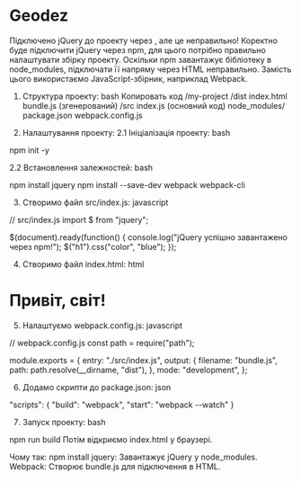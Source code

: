 # Geodez
Підключено jQuery до проекту через <script src="./node_modules/jquery/dist/jquery.min.js"></script>, але це неправильно! 
Коректно буде підключити jQuery через npm, для цього потрібно правильно налаштувати збірку проекту. Оскільки npm завантажує бібліотеку в node_modules, підключати її напряму через HTML неправильно. Замість цього використаємо JavaScript-збірник, наприклад Webpack.

1. Структура проекту:
bash
Копировать код
/my-project
  /dist
    index.html
    bundle.js  (згенерований)
  /src
    index.js   (основний код)
  node_modules/
  package.json
  webpack.config.js

2. Налаштування проекту:
2.1 Ініціалізація проекту:
bash

npm init -y

2.2 Встановлення залежностей:
bash

npm install jquery
npm install --save-dev webpack webpack-cli

3. Створимо файл src/index.js:
javascript

// src/index.js
import $ from "jquery";

$(document).ready(function() {
  console.log("jQuery успішно завантажено через npm!");
  $("h1").css("color", "blue");
});


4. Створимо файл index.html:
html

<!DOCTYPE html>
<html lang="uk">
<head>
  <meta charset="UTF-8">
  <meta name="viewport" content="width=device-width, initial-scale=1.0">
  <title>Проект з jQuery</title>
</head>
<body>
  <h1>Привіт, світ!</h1>

  <!-- Підключення згенерованого файлу -->
  <script src="./dist/bundle.js"></script>
</body>
</html>

5. Налаштуємо webpack.config.js:
javascript

// webpack.config.js
const path = require("path");

module.exports = {
  entry: "./src/index.js",
  output: {
    filename: "bundle.js",
    path: path.resolve(__dirname, "dist"),
  },
  mode: "development",
};

6. Додамо скрипти до package.json:
json

"scripts": {
  "build": "webpack",
  "start": "webpack --watch"
}

7. Запуск проекту:
bash

npm run build
Потім відкриємо index.html у браузері.

Чому так:
npm install jquery: Завантажує jQuery у node_modules.
Webpack: Створює bundle.js для підключення в HTML.